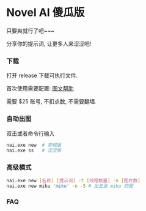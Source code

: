 Novel AI 傻瓜版
=====================

只要爽就行了吧~~~

分享你的提示词, 让更多人来涩涩吧!

### 下载

打开 release 下载可执行文件.

首次使用需要配置: [图文帮助](projects/nai-cli/Readme.md)

需要 $25 账号, 不扣点数, 不需要翻墙.

### 自动出图

双击或者命令行输入

```sh
nai.exe new  # 常规版
nai.exe ss   # 涩涩版
```

### 高级模式

```sh
nai.exe new [名称] [提示词] -t [线程数量] -n [图片数]
nai.exe new miku 'miku' -n -5 # 出五张 miku 的图
```

### FAQ